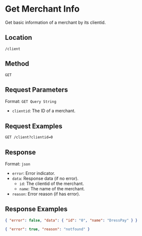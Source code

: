 # Get Merchant Info

Get basic information of a merchant by its clientid.

## Location

`/client`

## Method

`GET`

## Request Parameters

Format: `GET Query String`

- `clientid`: The ID of a merchant.

## Request Examples

`GET /client?clientid=0`

## Response

Format: `json`

- `error`: Error indicator.
- `data`: Response data (if no error).
  - `id`: The clientid of the merchant.
  - `name`: The name of the merchant.
- `reason`: Error reason (if has error).

## Response Examples

```json
{ "error": false, "data": { "id": "0", "name": "DressPay" } }
```

```json
{ "error": true, "reason": "notfound" }
```
